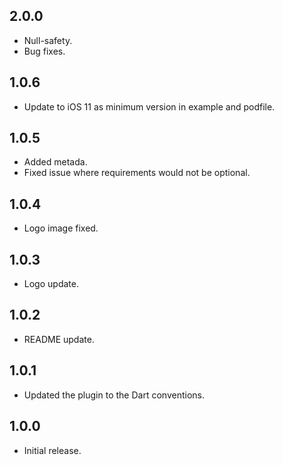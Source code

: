 ## 2.0.0

* Null-safety.
* Bug fixes.

## 1.0.6

* Update to iOS 11 as minimum version in example and podfile.

## 1.0.5

* Added metada.
* Fixed issue where requirements would not be optional.

## 1.0.4

* Logo image fixed.

## 1.0.3

* Logo update.

## 1.0.2

* README update.

## 1.0.1

* Updated the plugin to the Dart conventions.

## 1.0.0

* Initial release.
